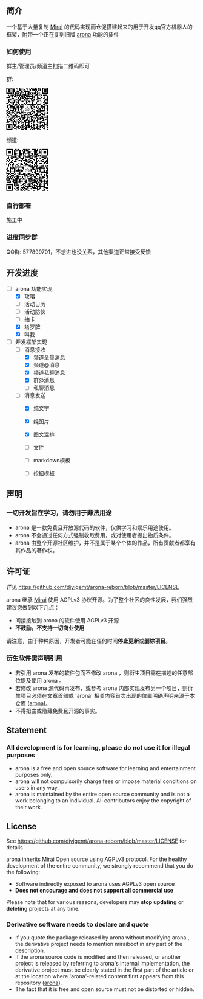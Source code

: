 ## 简介

一个基于大量复制 [Mirai](https://github.com/mamoe/mirai) 的代码实现而仓促搭建起来的用于开发qq官方机器人的框架，附带一个正在复刻旧版 [arona](https://github.com/diyigemt/arona) 功能的插件

### 如何使用

群主/管理员/频道主扫描二维码即可

群:

![group](/arona-doc/docs/public/image/group.png)

频道:

![guild](/arona-doc/docs/public/image/guild.png)

### 自行部署

施工中

### 进度同步群

QQ群: 577899701，不想进也没关系，其他渠道正常接受反馈

## 开发进度

- [ ] arona 功能实现
	- [x] 攻略
	- [ ] 活动日历
	- [ ] 活动防侠
	- [ ] 抽卡
	- [x] 塔罗牌
	- [x] 叫我
- [ ] 开发框架实现
	- [ ] 消息接收
		- [x] 频道全量消息
		- [x] 频道@消息
		- [x] 频道私聊消息
		- [x] 群@消息
		- [ ] 私聊消息
	- [ ] 消息发送
		- [x] 纯文字
		- [x] 纯图片
		- [x] 图文混排
		- [ ] 文件
		- [ ] markdown模板
		- [ ] 按钮模板


## 声明

<h3>一切开发旨在学习，请勿用于非法用途</h3>

- arona 是一款免费且开放源代码的软件，仅供学习和娱乐用途使用。
- arona 不会通过任何方式强制收取费用，或对使用者提出物质条件。
- arona 由整个开源社区维护，并不是属于某个个体的作品，所有贡献者都享有其作品的著作权。

## 许可证

详见 https://github.com/diyigemt/arona-reborn/blob/master/LICENSE

arona 继承 [Mirai](https://github.com/mamoe/mirai) 使用 AGPLv3 协议开源。为了整个社区的良性发展，我们强烈建议您做到以下几点：

- 间接接触到 arona 的软件使用 AGPLv3 开源
- **不鼓励，不支持一切商业使用**

请注意，由于种种原因，开发者可能在任何时间**停止更新**或**删除项目**。

### 衍生软件需声明引用

- 若引用 arona 发布的软件包而不修改 arona ，则衍生项目需在描述的任意部位提及使用 arona 。
- 若修改 arona 源代码再发布，或参考 arona 内部实现发布另一个项目，则衍生项目必须在文章首部或 'arona' 相关内容首次出现的位置明确声明来源于本仓库 ([arona](https://github.com/diyigemt/arona-reborn))。
- 不得扭曲或隐藏免费且开源的事实。

## Statement

<h3>All development is for learning, please do not use it for illegal purposes</h3>

- arona is a free and open source software for learning and entertainment purposes only.
- arona will not compulsorily charge fees or impose material conditions on users in any way.
- arona is maintained by the entire open source community and is not a work belonging to an individual. All contributors enjoy the copyright of their work.

## License

See https://github.com/diyigemt/arona-reborn/blob/master/LICENSE for details

arona inherits [Mirai](https://github.com/mamoe/mirai) Open source using AGPLv3 protocol. For the healthy development of the entire community, we strongly recommend that you do the following:

- Software indirectly exposed to arona uses AGPLv3 open source
- **Does not encourage and does not support all commercial use**

Please note that for various reasons, developers may **stop updating** or **deleting** projects at any time.

### Derivative software needs to declare and quote

- If you quote the package released by arona without modifying arona , the derivative project needs to mention miraiboot in any part of the description.
- If the arona source code is modified and then released, or another project is released by referring to arona's internal implementation, the derivative project must be clearly stated in the first part of the article or at the location where 'arona'-related content first appears from this repository ([arona](https://github.com/diyigemt/arona-reborn)).
- The fact that it is free and open source must not be distorted or hidden.